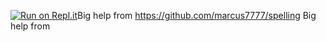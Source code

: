 [![Run on Repl.it](https://repl.it/badge/github/megabytemb/kano-wand-nodejs)](https://repl.it/github/megabytemb/kano-wand-nodejs)Big help from
https://github.com/marcus7777/spelling
Big help from
